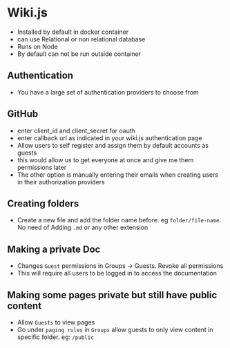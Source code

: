 # Wiki.js
- Installed by default in docker container
- can use Relational or non relational database
- Runs on Node
- By default can not be run outside container

## Authentication
- You have a large set of authentication providers to choose from
 
 ## GitHub
 - enter client_id and client_secret for oauth
 - enter callback url as indicated in your wiki.js authentication page
 - Allow users to self register and assign them by default accounts as guests
 - this would allow us to get everyone at once and give me them permissions later
 - The other option is manually entering their emails when creating users in their authorization providers

## Creating folders
- Create a new file and add the folder name before. eg `folder/file-name`. No need of Adding `.md` or any other extension

## Making a private Doc
- Changes `Guest` permissions in Groups -> Guests. Revoke all permissions
- This will require all users to be logged in to access the documentation

## Making some pages private but still have public content
-  Allow `Guests` to view pages 
- Go under `paging rules` in `Groups` allow guests to only view content in specific folder. eg: `/public`
